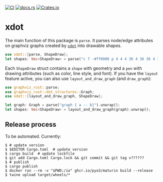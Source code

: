 [![CI](https://github.com/flying-sheep/xdot-rust/actions/workflows/rust.yml/badge.svg)](https://github.com/flying-sheep/xdot-rust/actions/workflows/rust.yml)
[![docs.rs](https://img.shields.io/docsrs/xdot)](https://docs.rs/xdot/latest/xdot/)
[![Crates.io](https://img.shields.io/crates/v/xdot)](https://crates.io/crates/xdot)

xdot
====

The main function of this package is `parse`.
It parses node/edge attributes on graphviz graphs created by [`xdot`](https://graphviz.org/docs/attr-types/xdot/) into drawable shapes.

```rust
use xdot::{parse, ShapeDraw};
let shapes: Vec<ShapeDraw> = parse("c 7 -#ff0000 p 4 4 4 36 4 36 36 4 36");
```

Each `ShapeDraw` struct contains a `shape` with geometry and a `pen` with drawing attributes (such as color, line style, and font).
If you have the `layout` feature active, you can also use `layout_and_draw_graph` (and `draw_graph`):

```rust
use graphviz_rust::parse;
use graphviz_rust::dot_structures::Graph;
use xdot::{layout_and_draw_graph, ShapeDraw};

let graph: Graph = parse("graph { a -- b}").unwrap();
let shapes: Vec<ShapeDraw> = layout_and_draw_graph(graph).unwrap();
```

Release process
---------------

To be automated. Currently:

```console
$ # update version
$ $EDITOR Cargo.toml  # update version
$ cargo build  # update lockfile
$ git add Cargo.toml Cargo.lock && git commit && git tag v??????
$ # publish
$ cargo publish
$ docker run --rm -v "$PWD:/io" ghcr.io/pyo3/maturin build --release
$ twine upload target/wheels/*
```
